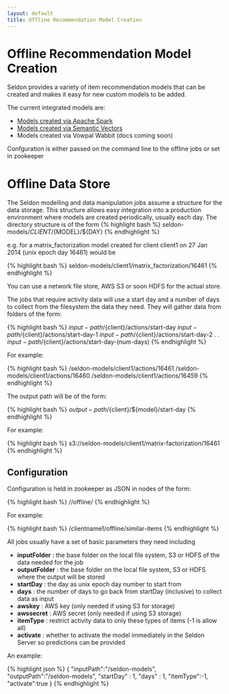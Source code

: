 ```yaml
---
layout: default
title: Offline Recommendation Model Creation
---
```


# Offline Recommendation Model Creation

Seldon provides a variety of item recommendation models that can be created and makes it easy for new custom models to be added.

The current integrated models are:

 * [Models created via Apache Spark](spark-models.html)
 * [Models created via Semantic Vectors](semantic-vectors.html)
 * Models created via Vowpal Wabbit (docs coming soon)

Confguration is either passed on the command line to the offline jobs or set in zookeeper

# Offline Data Store
The Seldon modelling and data manipulation jobs assume a structure for the data storage. This structure allows easy integration into a production environment where models are created periodically, usually each day. The directory structure is of the form
 {% highlight bash %}
    seldon-models/${CLIENT}/${MODEL}/${DAY}
 {% endhighlight %}
	
e.g. for a matrix_factorization model created for client client1 on 27 Jan 2014 (unix epoch day 16461) would be 

 {% highlight bash %}
    seldon-models/client1/matrix_factorization/16461
 {% endhighlight %}

You can use a network file store, AWS S3 or soon HDFS for the actual store.

The jobs that require activity data will use a start day and a number of days to collect from the filesystem the data they need. They will gather data from folders of the form:

{% highlight bash %}
${input-path}/${client}/actions/start-day
${input-path}/${client}/actions/start-day-1
${input-path}/${client}/actions/start-day-2
.
.
${input-path}/${client}/actions/start-day-(num-days)
{% endhighlight %}

For example:

{% highlight bash %}
/seldon-models/client1/actions/16461
/seldon-models/client1/actions/16460
/seldon-models/client1/actions/16459
{% endhighlight %}

The output path will be of the form:

{% highlight bash %}
${output-path}/${client}/${model}/start-day
{% endhighlight %}

For example:

{% highlight bash %}
s3://seldon-models/client1/matrix-factorization/16461
{% endhighlight %}


## Configuration
Configuration is held in zookeeper as JSON in nodes of the form:

{% highlight bash %}
/<client>/offline/<model-name>
{% endhighlight %}

For example:

{% highlight bash %}
/clientname1/offline/similar-items
{% endhighlight %}

All jobs usually have a set of basic parameters they need including

 * **inputFolder** : the base folder on the local file system, S3 or HDFS of the data needed for the job
 * **outputFolder** : the base folder on the local file system, S3 or HDFS where the output will be stored
 * **startDay** : the day as unix epoch day number to start from
 * **days** : the number of days to go back from startDay (inclusive) to collect data as input
 * **awskey** : AWS key (only needed if using S3 for storage)
 * **awssecret** : AWS secret (only needed if using S3 storage)
 * **itemType** : restrict activity data to only these types of items (-1 is allow all)
 * **activate** : whether to activate the model immediately in the Seldon Server so predictions can be provided

An example:

{% highlight json %}
{
  "inputPath":"/seldon-models",
  "outputPath":"/seldon-models",
  "startDay" : 1,
  "days" : 1,
  "itemType":-1,
  "activate":true
}
{% endhighlight %}



